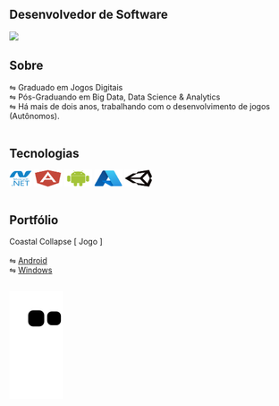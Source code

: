 ## Desenvolvedor de Software
<div>
  <a href="https://github.com/gilmarferrari">
    <img height="200em" src="https://github-readme-stats.vercel.app/api?username=gilmarferrari&show_icons=true&amp;theme=vision-friendly-dark&amp;include_all_commits=true&amp;count_private=false" style="max-width:100%;">
  </a>
</div>

## Sobre

<div>
  ⇋ Graduado em Jogos Digitais
  <br>
  ⇋ Pós-Graduando em Big Data, Data Science & Analytics
  <br>
  ⇋ Há mais de dois anos, trabalhando com o desenvolvimento de jogos (Autônomos).
</div> <br>

## Tecnologias

<div>  
  <img align="center" alt="Gilmar-CSharp" height="30" width="40" src="https://github.com/devicons/devicon/blob/master/icons/dot-net/dot-net-plain-wordmark.svg">
    <img align="center" alt="Gilmar-Unity" height="30" width="50" src="https://github.com/devicons/devicon/blob/master/icons/angularjs/angularjs-plain.svg">  
    <img align="center" alt="Gilmar-Android" height="30" width="50" src="https://github.com/devicons/devicon/blob/master/icons/android/android-plain.svg">
    <img align="center" alt="Gilmar-Azure" height="30" width="50" src="https://github.com/devicons/devicon/blob/master/icons/azure/azure-original.svg">
    <img align="center" alt="Gilmar-Java" height="30" width="50" src="https://github.com/devicons/devicon/blob/master/icons/unity/unity-original.svg">
</div> <br>

## Portfólio

<div>
  <label>Coastal Collapse [ Jogo ]</label>
  <br><br>
   ⇋ <a href="https://github.com/gilmarferrari/Projects/blob/main/Coastal%20Collapse.apk?raw=true">Android</a>
  <br>
   ⇋ <a href="https://github.com/gilmarferrari/Assets/blob/main/Coastal%20Collapse.rar?raw=true">Windows</a>
</div>

##
 
<div>
 
  ![Snake animation](https://github.com/gilmarferrari/gilmarferrari/blob/output/github-contribution-grid-snake.svg)
 
</div>
